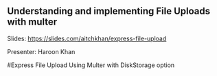 ## Understanding and implementing File Uploads with multer

Slides: https://slides.com/aitchkhan/express-file-upload

Presenter: Haroon Khan


#Express File Upload Using Multer with DiskStorage option